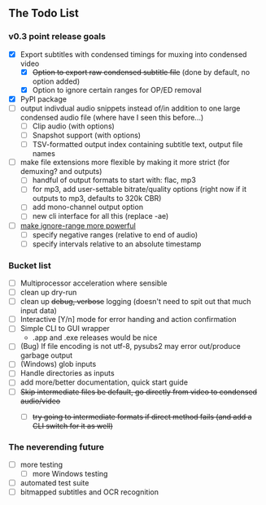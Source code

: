 ## The Todo List
### v0.3 point release goals
 - [X] Export subtitles with condensed timings for muxing into condensed video
     - [X] ~~Option to export raw condensed subtitle file~~ (done by default, no option added)
     - [X] Option to ignore certain ranges for OP/ED removal
 - [X] PyPI package
 - [ ] output indivdual audio snippets instead of/in addition to one large condensed audio file (where have I seen this before...)
     - [ ] Clip audio (with options) 
     - [ ] Snapshot support (with options)
     - [ ] TSV-formatted output index containing subtitle text, output file names
 - [ ] make file extensions more flexible by making it more strict (for demuxing? and outputs)
    - [ ] handful of output formats to start with: flac, mp3 
    - [ ] for mp3, add user-settable bitrate/quality options 
        (right now if it outputs to mp3, defaults to 320k CBR)
    - [ ] add mono-channel output option
    - [ ] new cli interface for all this (replace -ae)
 - [ ] [make ignore-range more powerful](https://github.com/dxing97/subs2cia/issues/6)
    - [ ] specify negative ranges (relative to end of audio)
    - [ ] specify intervals relative to an absolute timestamp
    
### Bucket list 
 - [ ] Multiprocessor acceleration where sensible
 - [ ] clean up dry-run 
 - [ ] clean up ~~debug, verbose~~ logging (doesn't need to spit out that much input data)
 - [ ] Interactive [Y/n] mode for error handing and action confirmation
 - [ ] Simple CLI to GUI wrapper
    - .app and .exe releases would be nice
 - [ ] (Bug) If file encoding is not utf-8, pysubs2 may error out/produce garbage output
 - [ ] (Windows) glob inputs 
 - [ ] Handle directories as inputs
 - [ ] add more/better documentation, quick start guide
 - [ ] ~~Skip intermediate files be default, go directly from video to condensed audio/video~~
    - [ ] ~~try going to intermediate formats if direct method fails (and add a CLI switch for it as well)~~

 
### The neverending future
 - [ ] more testing
    - [ ] more Windows testing
 - [ ] automated test suite
 - [ ] bitmapped subtitles and OCR recognition

